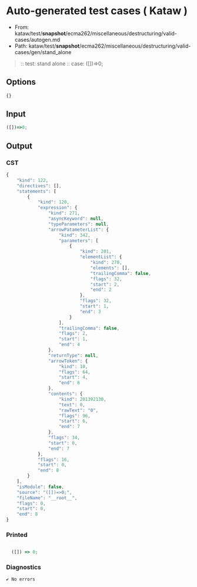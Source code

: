 # Auto-generated test cases ( Kataw )
- From: kataw/test/__snapshot__/ecma262/miscellaneous/destructuring/valid-cases/autogen.md
- Path: kataw/test/__snapshot__/ecma262/miscellaneous/destructuring/valid-cases/gen/stand_alone
> :: test: stand alone
> :: case: ([])=>0;
## Options

`````js
{}
`````
## Input

`````js
([])=>0;
`````
## Output

### CST

```javascript
{
    "kind": 122,
    "directives": [],
    "statements": [
        {
            "kind": 120,
            "expression": {
                "kind": 271,
                "asyncKeyword": null,
                "typeParameters": null,
                "arrowPatameterList": {
                    "kind": 342,
                    "parameters": [
                        {
                            "kind": 201,
                            "elementList": {
                                "kind": 270,
                                "elements": [],
                                "trailingComma": false,
                                "flags": 32,
                                "start": 2,
                                "end": 2
                            },
                            "flags": 32,
                            "start": 1,
                            "end": 3
                        }
                    ],
                    "trailingComma": false,
                    "flags": 2,
                    "start": 1,
                    "end": 4
                },
                "returnType": null,
                "arrowToken": {
                    "kind": 10,
                    "flags": 64,
                    "start": 4,
                    "end": 6
                },
                "contents": {
                    "kind": 201392130,
                    "text": 0,
                    "rawText": "0",
                    "flags": 96,
                    "start": 6,
                    "end": 7
                },
                "flags": 34,
                "start": 0,
                "end": 7
            },
            "flags": 16,
            "start": 0,
            "end": 8
        }
    ],
    "isModule": false,
    "source": "([])=>0;",
    "fileName": "__root__",
    "flags": 0,
    "start": 0,
    "end": 8
}
```

### Printed

```javascript

  ([]) => 0;

```

### Diagnostics

```javascript
✔ No errors
```

